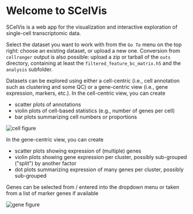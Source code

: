 # Welcome to SCelVis

SCelVis is a web app for the visualization and interactive exploration of single-cell transcriptomic data.

Select the dataset you want to work with from the `Go To` menu on the top right: choose an existing dataset, or upload a new one. Conversion from `cellranger` output is also possible: upload a zip or tarball of the `outs` directory, containing at least the `filtered_feature_bc_matrix.h5` and the `analysis` subfolder.

Datasets can be explored using either a cell-centric (i.e., cell annotation such as clustering and some QC) or a gene-centric view (i.e., gene expression, markers, etc.). In the cell-centric view, you can create

* scatter plots of annotations
* violin plots of cell-based statistics (e.g., number of genes per cell)
* bar plots summarizing cell numbers or proportions

![cell figure](assets/cells.png)

In the gene-centric view, you can create

* scatter plots showing expression of (multiple) genes
* violin plots showing gene expression per cluster, possibly sub-grouped ("split") by another factor
* dot plots summarizing expression of many genes per cluster, possibly sub-grouped

Genes can be selected from / entered into the dropdown menu or taken from a list of marker genes if available

![gene figure](assets/genes.png)
